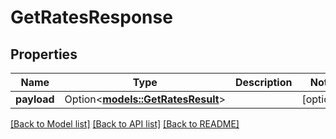 # GetRatesResponse

## Properties

Name | Type | Description | Notes
------------ | ------------- | ------------- | -------------
**payload** | Option<[**models::GetRatesResult**](GetRatesResult.md)> |  | [optional]

[[Back to Model list]](../README.md#documentation-for-models) [[Back to API list]](../README.md#documentation-for-api-endpoints) [[Back to README]](../README.md)


